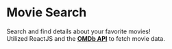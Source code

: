 # Movie Search 
Search and find details about your favorite movies!    
Utilized ReactJS and the <b>[OMDb API](https://www.omdbapi.com/)</b> to fetch movie data.
